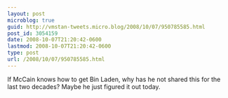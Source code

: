 ```yaml
---
layout: post
microblog: true
guid: http://vmstan-tweets.micro.blog/2008/10/07/950785585.html
post_id: 3054159
date: 2008-10-07T21:20:42-0600
lastmod: 2008-10-07T21:20:42-0600
type: post
url: /2008/10/07/950785585.html
---
```

If McCain knows how to get Bin Laden, why has he not shared this for the last two decades? Maybe he just figured it out today.
